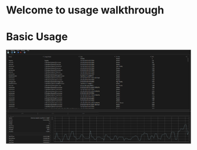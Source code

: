﻿# Welcome to usage walkthrough

# Basic Usage

[![Alt Text](UsageResources/MainPage.png)](UsageResources/MainPage.png)